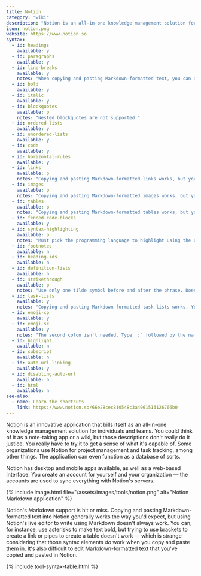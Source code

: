 ```yaml
---
title: Notion
category: "wiki"
description: "Notion is an all-in-one knowledge management solution for everyone."
icon: notion.png
website: https://www.notion.so
syntax:
  - id: headings
    available: y
  - id: paragraphs
    available: y
  - id: line-breaks
    available: y
    notes: "When copying and pasting Markdown-formatted text, you can also use a trailing backslash or press the Return key once to achieve the same result. When typing in Notion, press Shift-Return."
  - id: bold
    available: y
  - id: italic
    available: y
  - id: blockquotes
    available: p
    notes: "Nested blockquotes are not supported."
  - id: ordered-lists
    available: y
  - id: unordered-lists
    available: y
  - id: code
    available: y
  - id: horizontal-rules
    available: y
  - id: links
    available: p
    notes: "Copying and pasting Markdown-formatted links works, but you can't type them in Notion's editor. Use the `/link` slash command instead (only works for internal links to other pages in Notion)."
  - id: images
    available: p
    notes: "Copying and pasting Markdown-formatted images works, but you can't use that format in Notion's editor. Use the `/images` slash command instead."
  - id: tables
    available: p
    notes: "Copying and pasting Markdown-formatted tables works, but you can't type them in Notion's editor. Use the `/table-inline` slash command instead."
  - id: fenced-code-blocks
    available: y
  - id: syntax-highlighting
    available: p
    notes: "Must pick the programming language to highlight using the GUI."
  - id: footnotes
    available: n
  - id: heading-ids
    available: n
  - id: definition-lists
    available: n
  - id: strikethrough
    available: p
    notes: "Use only one tilde symbol before and after the phrase. Doesn't work when copying and pasting Markdown-formatted text into Notion."
  - id: task-lists
    available: y
    notes: "Copying and pasting Markdown-formatted task lists works. You can generate todo boxes with `[]` or use the `/todo` slash command instead."
  - id: emoji-cp
    available: y
  - id: emoji-sc
    available: y
    notes: "The second colon isn't needed. Type `:` followed by the name of the emoji e.g. `:fire`"
  - id: highlight
    available: n
  - id: subscript
    available: n
  - id: auto-url-linking
    available: y
  - id: disabling-auto-url
    available: n
  - id: html
    available: n
see-also:
  - name: Learn the shortcuts
    link: https://www.notion.so/66e28cec810548c3a4061513126766b0
---
```


[Notion](https://www.notion.so) is an innovative application that bills itself as an all-in-one knowledge management solution for individuals and teams. You could think of it as a note-taking app or a wiki, but those descriptions don't really do it justice. You really have to try it to get a sense of what it's capable of. Some organizations use Notion for project management and task tracking, among other things. The application can even function as a database of sorts.

Notion has desktop and mobile apps available, as well as a web-based interface. You create an account for yourself and your organization — the accounts are used to sync everything with Notion's servers.

{% include image.html file="/assets/images/tools/notion.png" alt="Notion Markdown application" %}

Notion's Markdown support is hit or miss. Copying and pasting Markdown-formatted text into Notion generally works the way you'd expect, but using Notion's live editor to write using Markdown doesn't always work. You can, for instance, use asterisks to make text bold, but trying to use brackets to create a link or pipes to create a table doesn't work — which is strange considering that those syntax elements *do* work when you copy and paste them in. It's also difficult to edit Markdown-formatted text that you've copied and pasted in Notion.

{% include tool-syntax-table.html %}
